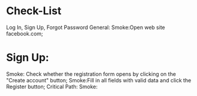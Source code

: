 # Check-List
Log In, Sign Up, Forgot Password 
General:
Smoke:Open web site facebook.com;
# Sign Up:
Smoke: Check whether the registration form opens by clicking on the "Create account" button;
Smoke:Fill in all fields with valid data and click the Register button;
Critical Path: 
Smoke: 
